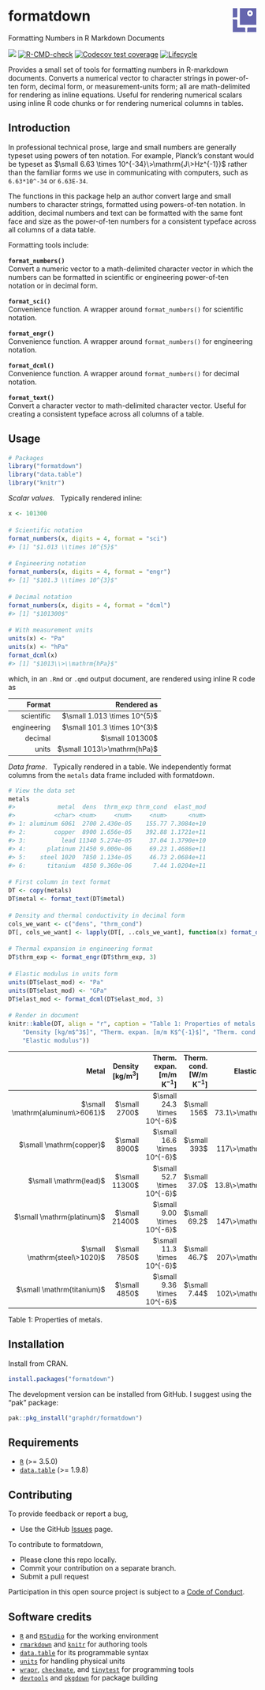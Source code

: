 
<!-- Edit README.Rmd (not README.md) -->

# formatdown <img src="man/figures/logo.png" align="right">

Formatting Numbers in R Markdown Documents

<!-- badges: start -->

[![](https://www.r-pkg.org/badges/version/formatdown)](https://cran.r-project.org/package=formatdown)
[![R-CMD-check](https://github.com/graphdr/formatdown/actions/workflows/check-standard.yaml/badge.svg)](https://github.com/graphdr/formatdown/actions/workflows/check-standard.yaml)
[![Codecov test
coverage](https://codecov.io/gh/graphdr/formatdown/branch/main/graph/badge.svg)](https://app.codecov.io/gh/graphdr/formatdown?branch=main)
[![Lifecycle](https://img.shields.io/badge/lifecycle-experimental-orange.svg)](https://lifecycle.r-lib.org/articles/stages.html#experimental)
<!-- badges: end -->

Provides a small set of tools for formatting numbers in R-markdown
documents. Converts a numerical vector to character strings in
power-of-ten form, decimal form, or measurement-units form; all are
math-delimited for rendering as inline equations. Useful for rendering
numerical scalars using inline R code chunks or for rendering numerical
columns in tables.

## Introduction

In professional technical prose, large and small numbers are generally
typeset using powers of ten notation. For example, Planck’s constant
would be typeset as $\small 6.63 \times 10^{-34}\>\mathrm{J\>Hz^{-1}}$
rather than the familiar forms we use in communicating with computers,
such as `6.63*10^-34` or `6.63E-34`.

The functions in this package help an author convert large and small
numbers to character strings, formatted using powers-of-ten notation. In
addition, decimal numbers and text can be formatted with the same font
face and size as the power-of-ten numbers for a consistent typeface
across all columns of a data table.

Formatting tools include:

**`format_numbers()`**  
Convert a numeric vector to a math-delimited character vector in which
the numbers can be formatted in scientific or engineering power-of-ten
notation or in decimal form.

**`format_sci()`**  
Convenience function. A wrapper around `format_numbers()` for scientific
notation.

**`format_engr()`**  
Convenience function. A wrapper around `format_numbers()` for
engineering notation.

**`format_dcml()`**  
Convenience function. A wrapper around `format_numbers()` for decimal
notation.

**`format_text()`**  
Convert a character vector to math-delimited character vector. Useful
for creating a consistent typeface across all columns of a table.

## Usage

``` r
# Packages
library("formatdown")
library("data.table")
library("knitr")
```

*Scalar values.*   Typically rendered inline:

``` r
x <- 101300

# Scientific notation
format_numbers(x, digits = 4, format = "sci")
#> [1] "$1.013 \\times 10^{5}$"

# Engineering notation
format_numbers(x, digits = 4, format = "engr")
#> [1] "$101.3 \\times 10^{3}$"

# Decimal notation
format_numbers(x, digits = 4, format = "dcml")
#> [1] "$101300$"

# With measurement units
units(x) <- "Pa"
units(x) <- "hPa"
format_dcml(x)
#> [1] "$1013\\>\\mathrm{hPa}$"
```

which, in an `.Rmd` or `.qmd` output document, are rendered using inline
R code as

|      Format |                  Rendered as |
|------------:|-----------------------------:|
|  scientific | $\small 1.013 \times 10^{5}$ |
| engineering | $\small 101.3 \times 10^{3}$ |
|     decimal |              $\small 101300$ |
|       units |  $\small 1013\>\mathrm{hPa}$ |

*Data frame*.   Typically rendered in a table. We independently format
columns from the `metals` data frame included with formatdown.

``` r
# View the data set
metals
#>            metal  dens  thrm_exp thrm_cond  elast_mod
#>           <char> <num>     <num>     <num>      <num>
#> 1: aluminum 6061  2700 2.430e-05    155.77 7.3084e+10
#> 2:        copper  8900 1.656e-05    392.88 1.1721e+11
#> 3:          lead 11340 5.274e-05     37.04 1.3790e+10
#> 4:      platinum 21450 9.000e-06     69.23 1.4686e+11
#> 5:    steel 1020  7850 1.134e-05     46.73 2.0684e+11
#> 6:      titanium  4850 9.360e-06      7.44 1.0204e+11

# First column in text format
DT <- copy(metals)
DT$metal <- format_text(DT$metal)

# Density and thermal conductivity in decimal form
cols_we_want <- c("dens", "thrm_cond")
DT[, cols_we_want] <- lapply(DT[, ..cols_we_want], function(x) format_dcml(x, 3))

# Thermal expansion in engineering format
DT$thrm_exp <- format_engr(DT$thrm_exp, 3)

# Elastic modulus in units form
units(DT$elast_mod) <- "Pa"
units(DT$elast_mod) <- "GPa"
DT$elast_mod <- format_dcml(DT$elast_mod, 3)

# Render in document
knitr::kable(DT, align = "r", caption = "Table 1: Properties of metals.", col.names = c("Metal",
    "Density [kg/m$^3$]", "Therm. expan. [m/m K$^{-1}$]", "Therm. cond. [W/m K$^{-1}$]",
    "Elastic modulus"))
```

|                            Metal | Density \[kg/m$^3$\] | Therm. expan. \[m/m K$^{-1}$\] | Therm. cond. \[W/m K$^{-1}$\] |             Elastic modulus |
|---------------------------------:|---------------------:|-------------------------------:|------------------------------:|----------------------------:|
| $\small \mathrm{aluminum\>6061}$ |        $\small 2700$ |   $\small 24.3 \times 10^{-6}$ |                  $\small 156$ | $\small 73.1\>\mathrm{GPa}$ |
|         $\small \mathrm{copper}$ |        $\small 8900$ |   $\small 16.6 \times 10^{-6}$ |                  $\small 393$ |  $\small 117\>\mathrm{GPa}$ |
|           $\small \mathrm{lead}$ |       $\small 11300$ |   $\small 52.7 \times 10^{-6}$ |                 $\small 37.0$ | $\small 13.8\>\mathrm{GPa}$ |
|       $\small \mathrm{platinum}$ |       $\small 21400$ |   $\small 9.00 \times 10^{-6}$ |                 $\small 69.2$ |  $\small 147\>\mathrm{GPa}$ |
|    $\small \mathrm{steel\>1020}$ |        $\small 7850$ |   $\small 11.3 \times 10^{-6}$ |                 $\small 46.7$ |  $\small 207\>\mathrm{GPa}$ |
|       $\small \mathrm{titanium}$ |        $\small 4850$ |   $\small 9.36 \times 10^{-6}$ |                 $\small 7.44$ |  $\small 102\>\mathrm{GPa}$ |

Table 1: Properties of metals.

## Installation

Install from CRAN.

``` r
install.packages("formatdown")
```

The development version can be installed from GitHub. I suggest using
the “pak” package:

``` r
pak::pkg_install("graphdr/formatdown")
```

## Requirements

- [`R`](https://www.r-project.org/) (\>= 3.5.0)
- [`data.table`](https://rdatatable.gitlab.io/data.table/) (\>= 1.9.8)

## Contributing

To provide feedback or report a bug,

- Use the GitHub <a href="https://github.com/graphdr/formatdown/issues">
  Issues</a> page.

To contribute to formatdown,

- Please clone this repo locally.  
- Commit your contribution on a separate branch.
- Submit a pull request

Participation in this open source project is subject to a [Code of
Conduct](https://graphdr.github.io/formatdown/CONDUCT.html).

## Software credits

- [`R`](https://www.r-project.org/) and [`RStudio`](https://posit.co/)
  for the working environment  
- [`rmarkdown`](https://CRAN.R-project.org/package=rmarkdown) and
  [`knitr`](https://CRAN.R-project.org/package=knitr) for authoring
  tools  
- [`data.table`](https://CRAN.R-project.org/package=data.table) for its
  programmable syntax  
- [`units`](https://CRAN.R-project.org/package=units) for handling
  physical units
- [`wrapr`](https://CRAN.R-project.org/package=wrapr),
  [`checkmate`](https://CRAN.R-project.org/package=checkmate), and
  [`tinytest`](https://CRAN.R-project.org/package=tinytest) for
  programming tools
- [`devtools`](https://CRAN.R-project.org/package=devtools) and
  [`pkgdown`](https://CRAN.R-project.org/package=pkgdown) for package
  building
